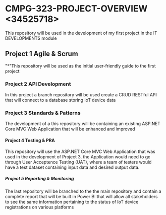 # CMPG-323-PROJECT-OVERVIEW <34525718>
This repository will be used in the development of my first project in the IT DEVELOPMENTS module

## Project 1 Agile & Scrum
"*"This repository will be used as the initial user-friendly guide to the first project

### Project 2 API Development
In this project a branch repository will be used create a CRUD RESTful API that will connect to a database storing IoT device data

### Project 3 Standards & Patterns
The development of a this repository will be containing an existing ASP.NET Core MVC Web Application that will be enhanced and improved

#### Project 4 Testing & PRA
This repository will use the ASP.NET Core MVC Web Application that was used in the development of Project 3, the Application would need to go through User Acceptence Testing (UAT), where a team of testers would have a test dataset containing input data and desired output data.

##### Project 5 Reporting & Monitoring
The last repository will be branched to the the main repository and contain a complete report that will be built in Power BI that will allow all stakeholders to see the same information pertaining to the status of IoT device registrations on various platforms
